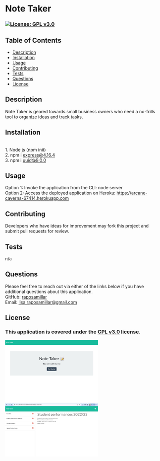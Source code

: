 # Note Taker

  ### [![License: GPL v3.0](https://img.shields.io/badge/License-GPLv3-blue.svg)](https://www.gnu.org/licenses/gpl-3.0) 

  ## Table of Contents
  - [Description](#description)
  - [Installation](#installation)
  - [Usage](#usage)
  - [Contributing](#contributing)
  - [Tests](#tests)
  - [Questions](#questions)
  - [License](#license)

  ## Description 
  Note Taker is geared towards small business owners who need a no-frills tool to organize ideas and track tasks.
  
  ## Installation 
  <br>1. Node.js (npm init)</br>2. npm i express@4.16.4</br>3. npm i uuid@9.0.0
  
  ## Usage
  Option 1: Invoke the application from the CLI: node server</br>Option 2: Access the deployed application on Heroku: https://arcane-caverns-67414.herokuapp.com

  ## Contributing 
  Developers who have ideas for improvement may fork this project and submit pull requests for review.

  ## Tests
  n/a

  ## Questions 
  Please feel free to reach out via either of the links below if you have additional questions about this application.</br>
  GitHub: <a href="https://github.com/raposamillar/">raposamillar</a></br>
  Email: lisa.raposamillar@gmail.com

  ## License
  ### This application is covered under the [GPL v3.0](https://choosealicense.com/licenses/gpl-3.0/) license.
  
  <img src="./src/note-taker-1.jpeg" width="300" /></br>
  <img src="./src/note-taker-2.jpeg" width="300" />
